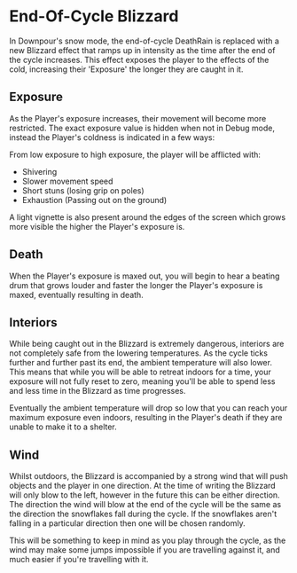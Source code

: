 # End-Of-Cycle Blizzard

In Downpour's snow mode, the end-of-cycle DeathRain is replaced with a new Blizzard effect that ramps up in intensity 
as the time after the end of the cycle increases. This effect exposes the player to the effects of the cold, increasing 
their 'Exposure' the longer they are caught in it.

## Exposure

As the Player's exposure increases, their movement will become more restricted. The exact exposure value is hidden
when not in Debug mode, instead the Player's coldness is indicated in a few ways:

From low exposure to high exposure, the player will be afflicted with:

- Shivering
- Slower movement speed
- Short stuns (losing grip on poles)
- Exhaustion (Passing out on the ground)

A light vignette is also present around the edges of the screen which grows more visible the higher the Player's exposure is.

## Death

When the Player's exposure is maxed out, you will begin to hear a beating drum that grows louder and faster the 
longer the Player's exposure is maxed, eventually resulting in death.

## Interiors

While being caught out in the Blizzard is extremely dangerous, interiors are not completely safe from the lowering 
temperatures. As the cycle ticks further and further past its end, the ambient temperature will also lower.
This means that while you will be able to retreat indoors for a time, your exposure will not fully reset to zero, meaning 
you'll be able to spend less and less time in the Blizzard as time progresses.

Eventually the ambient temperature will drop so low that you can reach your maximum exposure even indoors, resulting in
the Player's death if they are unable to make it to a shelter.

## Wind

Whilst outdoors, the Blizzard is accompanied by a strong wind that will push objects and the player in one direction. 
At the time of writing the Blizzard will only blow to the left, however in the future this can be either direction.
The direction the wind will blow at the end of the cycle will be the same as the direction the snowflakes fall during
the cycle. If the snowflakes aren't falling in a particular direction then one will be chosen randomly.

This will be something to keep in mind as you play through the cycle, as the wind may make some jumps impossible if you
are travelling against it, and much easier if you're travelling with it.
